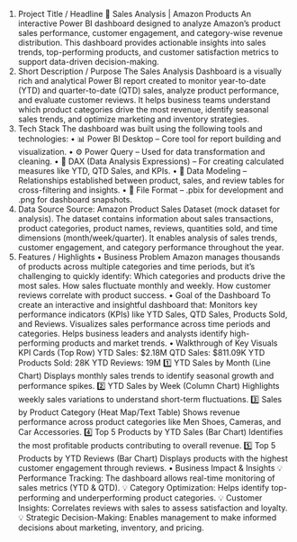 1. Project Title / Headline
🛒 Sales Analysis | Amazon Products
An interactive Power BI dashboard designed to analyze Amazon’s product sales performance, customer engagement, and category-wise revenue distribution. This dashboard provides actionable insights into sales trends, top-performing products, and customer satisfaction metrics to support data-driven decision-making.
2. Short Description / Purpose
The Sales Analysis Dashboard is a visually rich and analytical Power BI report created to monitor year-to-date (YTD) and quarter-to-date (QTD) sales, analyze product performance, and evaluate customer reviews.
It helps business teams understand which product categories drive the most revenue, identify seasonal sales trends, and optimize marketing and inventory strategies.
3. Tech Stack
The dashboard was built using the following tools and technologies:
• 📊 Power BI Desktop – Core tool for report building and visualization.
• ⚙️ Power Query – Used for data transformation and cleaning.
• 🧠 DAX (Data Analysis Expressions) – For creating calculated measures like YTD, QTD Sales, and KPIs.
• 🧩 Data Modeling – Relationships established between product, sales, and review tables for cross-filtering and insights.
• 📁 File Format – .pbix for development and .png for dashboard snapshots.
4. Data Source
Source: Amazon Product Sales Dataset (mock dataset for analysis).
The dataset contains information about sales transactions, product categories, product names, reviews, quantities sold, and time dimensions (month/week/quarter).
It enables analysis of sales trends, customer engagement, and category performance throughout the year.
5. Features / Highlights
• Business Problem
Amazon manages thousands of products across multiple categories and time periods, but it’s challenging to quickly identify:
Which categories and products drive the most sales.
How sales fluctuate monthly and weekly.
How customer reviews correlate with product success.
• Goal of the Dashboard
To create an interactive and insightful dashboard that:
Monitors key performance indicators (KPIs) like YTD Sales, QTD Sales, Products Sold, and Reviews.
Visualizes sales performance across time periods and categories.
Helps business leaders and analysts identify high-performing products and market trends.
• Walkthrough of Key Visuals
KPI Cards (Top Row)
YTD Sales: $2.18M
QTD Sales: $811.09K
YTD Products Sold: 28K
YTD Reviews: 19M
1️⃣ YTD Sales by Month (Line Chart)
Displays monthly sales trends to identify seasonal growth and performance spikes.
2️⃣ YTD Sales by Week (Column Chart)
Highlights weekly sales variations to understand short-term fluctuations.
3️⃣ Sales by Product Category (Heat Map/Text Table)
Shows revenue performance across product categories like Men Shoes, Cameras, and Car Accessories.
4️⃣ Top 5 Products by YTD Sales (Bar Chart)
Identifies the most profitable products contributing to overall revenue.
5️⃣ Top 5 Products by YTD Reviews (Bar Chart)
Displays products with the highest customer engagement through reviews.
• Business Impact & Insights
💡 Performance Tracking: The dashboard allows real-time monitoring of sales metrics (YTD & QTD).
💡 Category Optimization: Helps identify top-performing and underperforming product categories.
💡 Customer Insights: Correlates reviews with sales to assess satisfaction and loyalty.
💡 Strategic Decision-Making: Enables management to make informed decisions about marketing, inventory, and pricing.
